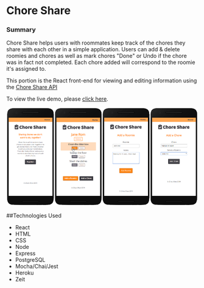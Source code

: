# Chore Share
### Summary
Chore Share helps users with roommates keep track of the chores they share with each other in a simple application. Users can add & delete roomies and chores as well as mark chores "Done" or Undo if the chore was in fact not completed. Each chore added will correspond to the roomie it's assigned to.

This portion is the React front-end for viewing and editing information using the [Chore Share API](https://github.com/Jadedtofu/chore-share-api)

To view the live demo, please [click here](https://chore-share-app.now.sh/).

![Chore Share screenshots](/screenshots/screenshots.jpg "Chore Share Screenshots")

##Technologies Used
- React
- HTML
- CSS
- Node
- Express
- PostgreSQL
- Mocha/Chai/Jest
- Heroku
- Zeit
